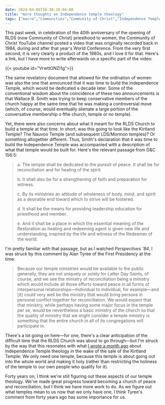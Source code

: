 ```yaml
---
date: 2024-04-06T16:38:28-04:00
title: "more thoughts on Independence temple theology"
tags: ["macro","Communities","Community of Christ","Independence Temple","peace","reconciliation","Wallace B. Smith","Alan Tyree"]
---
```

This past week, in celebration of the 40th anniversary of the opening of RLDS (now Community of Christ) priesthood to women, the Community of Christ YouTube channel posted a video that was originally recorded back in 1984, during and after that year's World Conference. From the very first second, it is very clearly a product of the 1980s, and I love it for that. Here's a link, but I have more to write afterwards on a specific part of the video:

{{< youtube id="VrwttONZI1g">}}

The same revelatory document that allowed for the ordination of women was also the one that announced that it was time to build the Independence Temple, which would be dedicated a decade later. Some of the conventional wisdom about the coincidence of these two announcements is that Wallace B. Smith was trying to keep conservative members of the church happy at the same time that he was making a controversial move (which, of course, would eventually alienate a large portion of the conversative membership o fthe church, temple or no temple). 

Yet, there were also concerns about what it meant for the RLDS Church to build a temple at that time. In short, was this going to look like the Kirtland Temple? The Nauvoo Temple (and subsequent LDS/Mormon temples)? Or something altogether different. Thus, Smith's declaration that it was time to build the Independence Temple was accompanied with a description of what that temple would be built for. Here's the relevant passage from D&C 156:5:

> a. The temple shall be dedicated to the pursuit of peace. It shall be for reconciliation and for healing of the spirit.
>
> b. It shall also be for a strengthening of faith and preparation for witness.
>
> c. By its ministries an attitude of wholeness of body, mind, and spirit as a desirable end toward which to strive will be fostered.
>
> d. It shall be the means for providing leadership education for priesthood and member.
>
> e. And it shall be a place in which the essential meaning of the Restoration as healing and redeeming agent is given new life and understanding, inspired by the life and witness of the Redeemer of the world.

I'm pretty familiar with that passage, but as I watched *Perspectives '84*, I was struck by this comment by Alan Tyree of the First Presidency at the time:

> Because our temple ministries would be available to the public generally, they are not uniquely or solely for Latter Day Saints, of course, and we see the ministry of reconciliation being a ministry which would include all those efforts toward peace in all forms of interpersonal relationships—Individual to individual, for example—and [it] could very well be the ministry that would bring persons in personal conflict together for reconciliation. We would expect that that ministry, while perhaps having some major focus in the temple per se, would be nevertheless a basic ministry of the church so that the quality of ministry that we might consider a temple ministry is something that the entire church in all of its congregations will participate in.

There's a lot going on here—for one, there's a clear anticipation of the difficult time that the RLDS Church was about to go through—but I'm struck by the way that this resonates with what [I wrote a month ago](https://spencergreenhalgh.com/communities/some-thoughts-on-independence-temple-theology/) about Independence Temple theology in the wake of the sale of the Kirtland Temple: We only need one temple, because this temple is about going out into the whole world and making it holy (rather than restricting the holiness of the temple to our own people who qualify for it). 

Forty years on, I think we're still figuring out these aspects of our temple theology. We've made great progress toward becoming a church of peace and reconciliation, but I think we have more work to do. As we figure out what temples mean to us now that we only have one, I think Tyree's comment from forty years ago has some importance for us. 